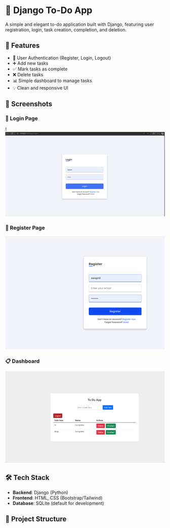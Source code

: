 # 📝 Django To-Do App

A simple and elegant to-do application built with Django, featuring user registration, login, task creation, completion, and deletion.

## 🚀 Features

- 🔐 User Authentication (Register, Login, Logout)
- ➕ Add new tasks
- ✅ Mark tasks as complete
- ❌ Delete tasks
- 📊 Simple dashboard to manage tasks
- 💡 Clean and responsive UI

## 📸 Screenshots

### 🔐 Login Page
!![alt text](image-2.png)

### 🧾 Register Page
![alt text](image-1.png)

### 📋 Dashboard
![alt text](image.png)

## 🛠️ Tech Stack

- **Backend**: Django (Python)
- **Frontend**: HTML, CSS (Bootstrap/Tailwind)
- **Database**: SQLite (default for development)

## 📂 Project Structure

